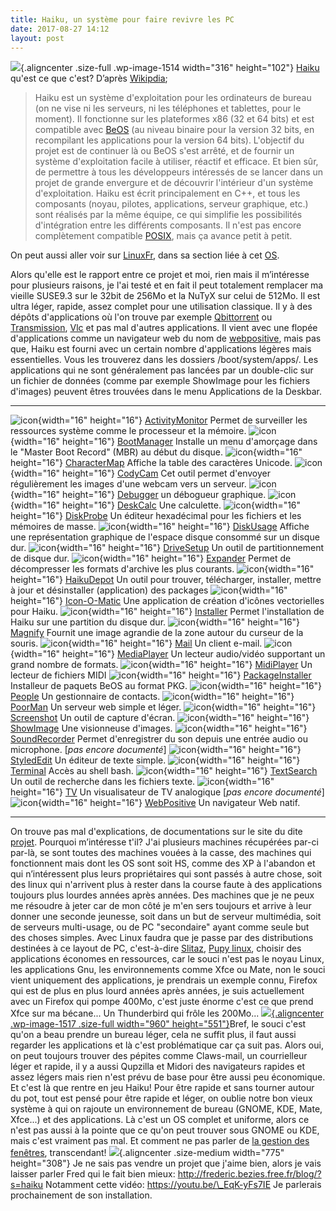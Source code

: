 ```yaml
---
title: Haiku, un système pour faire revivre les PC
date: 2017-08-27 14:12
layout: post
---
```


![](http://download.tuxfamily.org/passionlinux//2017/08/HAIKU-logo-black-on-white.png){.aligncenter
.size-full .wp-image-1514 width="316" height="102"}
[Haiku](https://www.haiku-os.org/) qu'est ce que c'est? D’après
[Wikipdia](https://fr.wikipedia.org/wiki/Haiku_(syst%C3%A8me_d%27exploitation));  

> Haiku est un système d'exploitation pour les ordinateurs de bureau (on
> ne vise ni les serveurs, ni les téléphones et tablettes, pour le
> moment). Il fonctionne sur les plateformes x86 (32 et 64 bits) et est
> compatible avec [BeOS](https://fr.wikipedia.org/wiki/BeOS) (au niveau
> binaire pour la version 32 bits, en recompilant les applications pour
> la version 64 bits). L'objectif du projet est de continuer là ou BeOS
> s'est arrêté, et de fournir un système d'exploitation facile à
> utiliser, réactif et efficace. Et bien sûr, de permettre à tous les
> développeurs intéressés de se lancer dans un projet de grande
> envergure et de découvrir l'intérieur d'un système d'exploitation.
> Haiku est écrit principalement en C++, et tous les composants (noyau,
> pilotes, applications, serveur graphique, etc.) sont réalisés par la
> même équipe, ce qui simplifie les possibilités d'intégration entre les
> différents composants. Il n'est pas encore complètement compatible
> [POSIX](https://fr.wikipedia.org/wiki/POSIX), mais ça avance petit à
> petit.
> </p>

On peut aussi aller voir sur [LinuxFr](https://linuxfr.org/), dans sa
section liée à cet [OS](https://linuxfr.org/sections/haiku).  
<!--more-->  
Alors qu'elle est le rapport entre ce projet et moi, rien mais il
m’intéresse pour plusieurs raisons, je l'ai testé et en fait il peut
totalement remplacer ma vieille SUSE9.3 sur le 32bit de 256Mo et la
NuTyX sur celui de 512Mo. Il est ultra léger, rapide, assez complet pour
une utilisation classique. Il y à des dépôts d'applications où l'on
trouve par exemple [Qbittorrent](https://www.qbittorrent.org/) ou
[Transmission](https://transmissionbt.com/),
[Vlc](http://www.videolan.org/vlc/) et pas mal d'autres applications. Il
vient avec une flopée d'applications comme un navigateur web du nom de
[webpositive](https://www.haiku-os.org/docs/userguide/fr/applications/webpositive.html),
mais pas que, Haiku est fourni avec un certain nombre d'applications
légères mais essentielles. Vous les trouverez dans les dossiers <span
class="path">/boot/system/apps/</span>. Les applications qui ne sont
généralement pas lancées par un double-clic sur un fichier de données
(comme par exemple ShowImage pour les fichiers d'images) peuvent êtres
trouvées dans le menu <span class="menu">Applications</span> de la
Deskbar.  

  -------------------------------------------------------------------------------------------------------------------------- --------------------------------------------------------------------------------------------------- -- ---------------------------------------------------------------------------------------------------------
  ![icon](https://www.haiku-os.org/docs/userguide/images/apps-images/activitymonitor-icon_16.png){width="16" height="16"}    [ActivityMonitor](https://www.haiku-os.org/docs/userguide/fr/applications/activitymonitor.html)        Permet de surveiller les ressources système comme le processeur et la mémoire.
  ![icon](https://www.haiku-os.org/docs/userguide/images/apps-images/bootmanager-icon_16.png){width="16" height="16"}        [BootManager](https://www.haiku-os.org/docs/userguide/fr/applications/bootmanager.html)                Installe un menu d'amorçage dans le "Master Boot Record" (MBR) au début du disque.
  ![icon](https://www.haiku-os.org/docs/userguide/images/apps-images/charactermap-icon_16.png){width="16" height="16"}       [CharacterMap](https://www.haiku-os.org/docs/userguide/fr/applications/charactermap.html)              Affiche la table des caractères Unicode.
  ![icon](https://www.haiku-os.org/docs/userguide/images/apps-images/codycam-icon_16.png){width="16" height="16"}            [CodyCam](https://www.haiku-os.org/docs/userguide/fr/applications/codycam.html)                        Cet outil permet d'envoyer régulièrement les images d'une webcam vers un serveur.
  ![icon](https://www.haiku-os.org/docs/userguide/images/apps-images/debugger-icon_16.png){width="16" height="16"}           [Debugger](https://www.haiku-os.org/docs/userguide/fr/applications/debugger.html)                      un débogueur graphique.
  ![icon](https://www.haiku-os.org/docs/userguide/images/apps-images/deskcalc-icon_16.png){width="16" height="16"}           [DeskCalc](https://www.haiku-os.org/docs/userguide/fr/applications/deskcalc.html)                      Une calculette.
  ![icon](https://www.haiku-os.org/docs/userguide/images/apps-images/diskprobe-icon_16.png){width="16" height="16"}          [DiskProbe](https://www.haiku-os.org/docs/userguide/fr/applications/diskprobe.html)                    Un éditeur hexadécimal pour les fichiers et les mémoires de masse.
  ![icon](https://www.haiku-os.org/docs/userguide/images/apps-images/diskusage-icon_16.png){width="16" height="16"}          [DiskUsage](https://www.haiku-os.org/docs/userguide/fr/applications/diskusage.html)                    Affiche une représentation graphique de l'espace disque consommé sur un disque dur.
  ![icon](https://www.haiku-os.org/docs/userguide/images/apps-images/drivesetup-icon_16.png){width="16" height="16"}         [DriveSetup](https://www.haiku-os.org/docs/userguide/fr/applications/drivesetup.html)                  Un outil de partitionnement de disque dur.
  ![icon](https://www.haiku-os.org/docs/userguide/images/apps-images/expander-icon_16.png){width="16" height="16"}           [Expander](https://www.haiku-os.org/docs/userguide/fr/applications/expander.html)                      Permet de décompresser les formats d'archive les plus courants.
  ![icon](https://www.haiku-os.org/docs/userguide/images/apps-images/haikudepot-icon_16.png){width="16" height="16"}         [HaikuDepot](https://www.haiku-os.org/docs/userguide/fr/applications/haikudepot.html)                  Un outil pour trouver, télécharger, installer, mettre à jour et désinstaller (application) des packages
  ![icon](https://www.haiku-os.org/docs/userguide/images/apps-images/icon-o-matic-icon_16.png){width="16" height="16"}       [Icon-O-Matic](https://www.haiku-os.org/docs/userguide/fr/applications/icon-o-matic.html)              Une application de création d'icônes vectorielles pour Haiku.
  ![icon](https://www.haiku-os.org/docs/userguide/images/apps-images/installer-icon_16.png){width="16" height="16"}          [Installer](https://www.haiku-os.org/docs/userguide/fr/applications/installer.html)                    Permet l'installation de Haiku sur une partition du disque dur.
  ![icon](https://www.haiku-os.org/docs/userguide/images/apps-images/magnify-icon_16.png){width="16" height="16"}            [Magnify](https://www.haiku-os.org/docs/userguide/fr/applications/magnify.html)                        Fournit une image agrandie de la zone autour du curseur de la souris.
  ![icon](https://www.haiku-os.org/docs/userguide/images/apps-images/mail-icon_16.png){width="16" height="16"}               [Mail](https://www.haiku-os.org/docs/userguide/fr/applications/mail.html)                              Un client e-mail.
  ![icon](https://www.haiku-os.org/docs/userguide/images/apps-images/mediaplayer-icon_16.png){width="16" height="16"}        [MediaPlayer](https://www.haiku-os.org/docs/userguide/fr/applications/mediaplayer.html)                Un lecteur audio/vidéo supportant un grand nombre de formats.
  ![icon](https://www.haiku-os.org/docs/userguide/images/apps-images/midiplayer-icon_16.png){width="16" height="16"}         [MidiPlayer](https://www.haiku-os.org/docs/userguide/fr/applications/midiplayer.html)                  Un lecteur de fichiers MIDI
  ![icon](https://www.haiku-os.org/docs/userguide/images/apps-images/packageinstaller-icon_16.png){width="16" height="16"}   [PackageInstaller](https://www.haiku-os.org/docs/userguide/fr/applications/packageinstaller.html)      Installeur de paquets BeOS au format PKG.
  ![icon](https://www.haiku-os.org/docs/userguide/images/apps-images/people-icon_16.png){width="16" height="16"}             [People](https://www.haiku-os.org/docs/userguide/fr/applications/people.html)                          Un gestionnaire de contacts.
  ![icon](https://www.haiku-os.org/docs/userguide/images/apps-images/poorman-icon_16.png){width="16" height="16"}            [PoorMan](https://www.haiku-os.org/docs/userguide/fr/applications/poorman.html)                        Un serveur web simple et léger.
  ![icon](https://www.haiku-os.org/docs/userguide/images/apps-images/screenshot-icon_16.png){width="16" height="16"}         [Screenshot](https://www.haiku-os.org/docs/userguide/fr/applications/screenshot.html)                  Un outil de capture d'écran.
  ![icon](https://www.haiku-os.org/docs/userguide/images/apps-images/showimage-icon_16.png){width="16" height="16"}          [ShowImage](https://www.haiku-os.org/docs/userguide/fr/applications/showimage.html)                    Une visionneuse d'images.
  ![icon](https://www.haiku-os.org/docs/userguide/images/apps-images/soundrecorder-icon_16.png){width="16" height="16"}      [SoundRecorder](https://www.haiku-os.org/docs/userguide/fr/applications/soundrecorder.html)            Permet d'enregistrer du son depuis une entrée audio ou microphone. \[*pas encore documenté*\]
  ![icon](https://www.haiku-os.org/docs/userguide/images/apps-images/stylededit-icon_16.png){width="16" height="16"}         [StyledEdit](https://www.haiku-os.org/docs/userguide/fr/applications/stylededit.html)                  Un éditeur de texte simple.
  ![icon](https://www.haiku-os.org/docs/userguide/images/apps-images/terminal-icon_16.png){width="16" height="16"}           [Terminal](https://www.haiku-os.org/docs/userguide/fr/applications/terminal.html)                      Accès au shell bash.
  ![icon](https://www.haiku-os.org/docs/userguide/images/apps-images/textsearch-icon_16.png){width="16" height="16"}         [TextSearch](https://www.haiku-os.org/docs/userguide/fr/applications/textsearch.html)                  Un outil de recherche dans les fichiers texte.
  ![icon](https://www.haiku-os.org/docs/userguide/images/apps-images/tv-icon_16.png){width="16" height="16"}                 [TV](https://www.haiku-os.org/docs/userguide/fr/applications/tv.html)                                  Un visualisateur de TV analogique \[*pas encore documenté*\]
  ![icon](https://www.haiku-os.org/docs/userguide/images/apps-images/webpositive-icon_16.png){width="16" height="16"}        [WebPositive](https://www.haiku-os.org/docs/userguide/fr/applications/webpositive.html)                Un navigateur Web natif.
  -------------------------------------------------------------------------------------------------------------------------- --------------------------------------------------------------------------------------------------- -- ---------------------------------------------------------------------------------------------------------

On trouve pas mal d'explications, de documentations sur le site du dite
[projet](https://www.haiku-os.org/docs/userguide/fr/contents.html).
Pourquoi m’intéresse t'il? J'ai plusieurs machines récupérées par-ci
par-là, se sont toutes des machines vouées à la casse, des machines qui
fonctionnent mais dont les OS sont soit HS, comme des XP à l'abandon et
qui n’intéressent plus leurs propriétaires qui sont passés à autre
chose, soit des linux qui n'arrivent plus à rester dans la course faute
à des applications toujours plus lourdes années après années. Des
machines que je ne peux me résoudre à jeter car de mon côté je m'en sers
toujours et arrive à leur donner une seconde jeunesse, soit dans un but
de serveur multimédia, soit de serveurs multi-usage, ou de PC
"secondaire" ayant comme seule but des choses simples. Avec Linux faudra
que je passe par des distributions destinées à ce layout de PC,
c'est-à-dire [Slitaz](http://www.slitaz.org/fr/), [Pupy
linux](http://www.puppylinux.org/main/Overview%20and%20Getting%20Started.htm),
choisir des applications économes en ressources, car le souci n'est pas
le noyau Linux, les applications Gnu, les environnements comme Xfce ou
Mate, non le souci vient uniquement des applications, je prendrais un
exemple connu, Firefox qui est de plus en plus lourd années après
années, je suis actuellement avec un Firefox qui pompe 400Mo, c'est
juste énorme c'est ce que prend Xfce sur ma bécane... Un Thunderbird qui
frôle les 200Mo...
[![](http://download.tuxfamily.org/passionlinux//2017/08/Capture-décran-de-2017-08-27-13-25-25.png){.aligncenter
.wp-image-1517 .size-full width="960"
height="551"}](http://download.tuxfamily.org/passionlinux//2017/08/Capture-décran-de-2017-08-27-13-25-25.png)Bref,
le souci c'est qu'on a beau prendre un bureau léger, cela ne suffit
plus, il faut aussi regarder les applications et là c'est problématique
car ça suit pas. Alors oui, on peut toujours trouver des pépites comme
Claws-mail, un courrielleur léger et rapide, il y a aussi Qupzilla et
Midori des navigateurs rapides et assez légers mais rien n'est prévu de
base pour être aussi peu économique. Et c'est là que rentre en jeu
Haiku! Pour être rapide et sans tourner autour du pot, tout est pensé
pour être rapide et léger, on oublie notre bon vieux système à qui on
rajoute un environnement de bureau (GNOME, KDE, Mate, Xfce...) et des
applications. Là c'est un OS complet et uniforme, alors ce n'est pas
aussi à la pointe que ce qu'on peut trouver sous GNOME ou KDE, mais
c'est vraiment pas mal. Et comment ne pas parler de [la gestion des
fenêtres](https://www.haiku-os.org/docs/userguide/fr/gui.html),
transcendant!
![](https://www.haiku-os.org/docs/userguide/fr/images/gui-images/gui-s+t.gif){.aligncenter
.size-medium width="775" height="308"} Je ne sais pas vendre un projet
que j'aime bien, alors je vais laisser parler Fred qui le fait bien
mieux: http://frederic.bezies.free.fr/blog/?s=haiku Notamment cette
vidéo: https://youtu.be/\_EqK-yFs7IE Je parlerais prochainement de son
installation.
